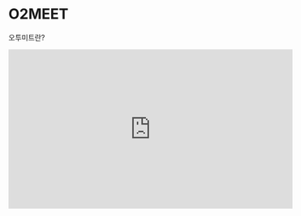 # O2MEET
오투미트란?
<iframe width="560" height="315" src="https://youtu.be/Q4e_IqrTERQ?si=lmZl6PeecnvT3xQQ" frameborder="0" allowfullscreen></iframe>



